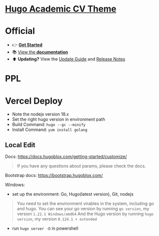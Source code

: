 # [Hugo Academic CV Theme](https://github.com/HugoBlox/theme-academic-cv)

# Official

- 👉 [**Get Started**](https://hugoblox.com/templates/)
- 📚 [View the **documentation**](https://docs.hugoblox.com/)
- ⬆️ **Updating?** View the [Update Guide](https://docs.hugoblox.com/) and [Release Notes](https://github.com/HugoBlox/hugo-blox-builder/releases)

# PPL

# Vercel Deploy

- Note the nodejs version 18.x
- Set the right hugo version in environment path
- Build Command: `hugo --gc --minify`
- Install Command: `yum install golang`

## Local Edit

Docs: https://docs.hugoblox.com/getting-started/customize/

> If you have any questions about params, please check the docs.

Bootstrap docs: https://bootstrap.hugoblox.com/

Windows:

- set up the environment: Go, Hugo(latest version), Git, nodejs

> You need to set the environment virables in the system, including go and hugo.
> You can see your go version by running `go version`, my version `1.22.1 Windows/amd64`
> And the Hugo version by running `hugo version`, my version `0.124.1 + extended`

- run `hugo server -D` in powershell

